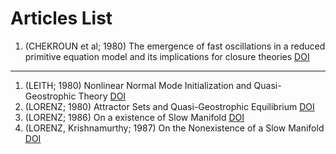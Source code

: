 # Articles List

1. (CHEKROUN et al; 1980) The emergence of fast oscillations in a reduced primitive equation model and its implications for closure theories [DOI](https://doi.org/10.1016/j.compfluid.2016.07.005)

---

1. (LEITH; 1980) Nonlinear Normal Mode Initialization and Quasi-Geostrophic Theory [DOI](https://doi.org/10.1175/1520-0469(1980)037<0958:NNMIAQ>2.0.CO;2)
2. (LORENZ; 1980) Attractor Sets and Quasi-Geostrophic Equilibrium [DOI](https://doi.org/10.1175/1520-0469(1980)037<1685:ASAQGE>2.0.CO;2)
3. (LORENZ; 1986) On a existence of Slow Manifold [DOI](https://doi.org/10.1175/1520-0469(1986)043%3C1547:OTEOAS%3E2.0.CO;2)
4. (LORENZ, Krishnamurthy; 1987) On the Nonexistence of a Slow Manifold [DOI](https://doi.org/10.1175/1520-0469(1987)044<2940:OTNOAS>2.0.CO;2)

